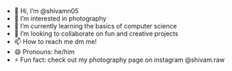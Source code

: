 - 👋 Hi, I’m @shivamn05
- 👀 I’m interested in photography
- 🌱 I’m currently learning the basics of computer science
- 💞️ I’m looking to collaborate on fun and creative projects
- 📫 How to reach me dm me!
- 😄 Pronouns: he/him
- ⚡ Fun fact: check out my photography page on instagram @shivam.raw

<!---
shivamn05/shivamn05 is a ✨ special ✨ repository because its `README.md` (this file) appears on your GitHub profile.
You can click the Preview link to take a look at your changes.
--->

